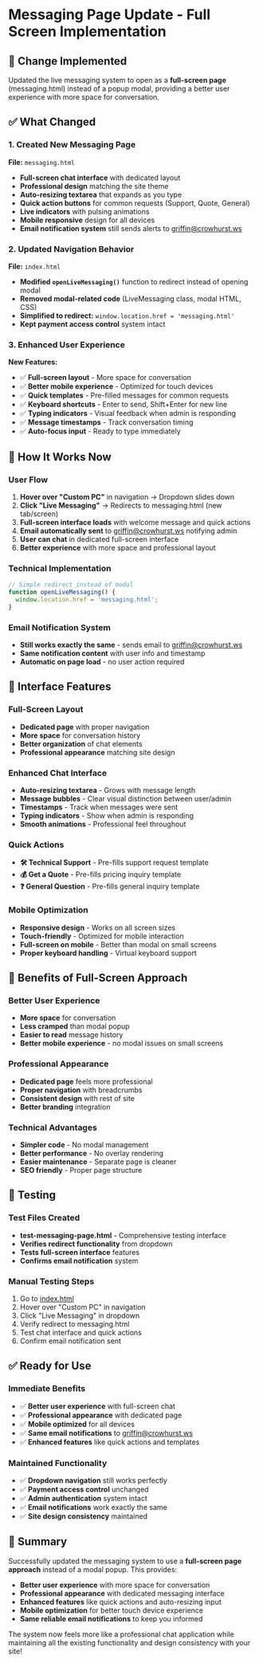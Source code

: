 # Messaging Page Update - Full Screen Implementation

## 🎯 Change Implemented
Updated the live messaging system to open as a **full-screen page** (messaging.html) instead of a popup modal, providing a better user experience with more space for conversation.

## ✅ What Changed

### 1. Created New Messaging Page
**File:** `messaging.html`
- **Full-screen chat interface** with dedicated layout
- **Professional design** matching the site theme
- **Auto-resizing textarea** that expands as you type
- **Quick action buttons** for common requests (Support, Quote, General)
- **Live indicators** with pulsing animations
- **Mobile responsive** design for all devices
- **Email notification system** still sends alerts to griffin@crowhurst.ws

### 2. Updated Navigation Behavior
**File:** `index.html`
- **Modified `openLiveMessaging()`** function to redirect instead of opening modal
- **Removed modal-related code** (LiveMessaging class, modal HTML, CSS)
- **Simplified to redirect:** `window.location.href = 'messaging.html'`
- **Kept payment access control** system intact

### 3. Enhanced User Experience
**New Features:**
- ✅ **Full-screen layout** - More space for conversation
- ✅ **Better mobile experience** - Optimized for touch devices
- ✅ **Quick templates** - Pre-filled messages for common requests
- ✅ **Keyboard shortcuts** - Enter to send, Shift+Enter for new line
- ✅ **Typing indicators** - Visual feedback when admin is responding
- ✅ **Message timestamps** - Track conversation timing
- ✅ **Auto-focus input** - Ready to type immediately

## 🚀 How It Works Now

### User Flow
1. **Hover over "Custom PC"** in navigation → Dropdown slides down
2. **Click "Live Messaging"** → Redirects to messaging.html (new tab/screen)
3. **Full-screen interface loads** with welcome message and quick actions
4. **Email automatically sent** to griffin@crowhurst.ws notifying admin
5. **User can chat** in dedicated full-screen interface
6. **Better experience** with more space and professional layout

### Technical Implementation
```javascript
// Simple redirect instead of modal
function openLiveMessaging() {
  window.location.href = 'messaging.html';
}
```

### Email Notification System
- **Still works exactly the same** - sends email to griffin@crowhurst.ws
- **Same notification content** with user info and timestamp
- **Automatic on page load** - no user action required

## 🎨 Interface Features

### Full-Screen Layout
- **Dedicated page** with proper navigation
- **More space** for conversation history
- **Better organization** of chat elements
- **Professional appearance** matching site design

### Enhanced Chat Interface
- **Auto-resizing textarea** - Grows with message length
- **Message bubbles** - Clear visual distinction between user/admin
- **Timestamps** - Track when messages were sent
- **Typing indicators** - Show when admin is responding
- **Smooth animations** - Professional feel throughout

### Quick Actions
- **🛠️ Technical Support** - Pre-fills support request template
- **💰 Get a Quote** - Pre-fills pricing inquiry template
- **❓ General Question** - Pre-fills general inquiry template

### Mobile Optimization
- **Responsive design** - Works on all screen sizes
- **Touch-friendly** - Optimized for mobile interaction
- **Full-screen on mobile** - Better than modal on small screens
- **Proper keyboard handling** - Virtual keyboard support

## 📱 Benefits of Full-Screen Approach

### Better User Experience
- **More space** for conversation
- **Less cramped** than modal popup
- **Easier to read** message history
- **Better mobile experience** - no modal issues on small screens

### Professional Appearance
- **Dedicated page** feels more professional
- **Proper navigation** with breadcrumbs
- **Consistent design** with rest of site
- **Better branding** integration

### Technical Advantages
- **Simpler code** - No modal management
- **Better performance** - No overlay rendering
- **Easier maintenance** - Separate page is cleaner
- **SEO friendly** - Proper page structure

## 🧪 Testing

### Test Files Created
- **test-messaging-page.html** - Comprehensive testing interface
- **Verifies redirect functionality** from dropdown
- **Tests full-screen interface** features
- **Confirms email notification** system

### Manual Testing Steps
1. Go to [index.html](index.html)
2. Hover over "Custom PC" in navigation
3. Click "Live Messaging" in dropdown
4. Verify redirect to messaging.html
5. Test chat interface and quick actions
6. Confirm email notification sent

## ✅ Ready for Use

### Immediate Benefits
- ✅ **Better user experience** with full-screen chat
- ✅ **Professional appearance** with dedicated page
- ✅ **Mobile optimized** for all devices
- ✅ **Same email notifications** to griffin@crowhurst.ws
- ✅ **Enhanced features** like quick actions and templates

### Maintained Functionality
- ✅ **Dropdown navigation** still works perfectly
- ✅ **Payment access control** unchanged
- ✅ **Admin authentication** system intact
- ✅ **Email notifications** work exactly the same
- ✅ **Site design consistency** maintained

## 🎉 Summary

Successfully updated the messaging system to use a **full-screen page approach** instead of a modal popup. This provides:

- **Better user experience** with more space for conversation
- **Professional appearance** with dedicated messaging interface
- **Enhanced features** like quick actions and auto-resizing input
- **Mobile optimization** for better touch device experience
- **Same reliable email notifications** to keep you informed

The system now feels more like a professional chat application while maintaining all the existing functionality and design consistency with your site!